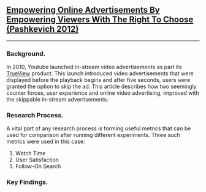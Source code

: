 [Empowering Online Advertisements By Empowering Viewers With The Right To Choose (Pashkevich 2012)](https://static.googleusercontent.com/media/research.google.com/en//pubs/archive/40590.pdf)
-------------------------------------------------------------------------------
-------------------------------------------------------------------------------

### Background.
In 2010, Youtube launched in-stream video advertisements as part its [TrueView](https://www.thinkwithgoogle.com/products/youtube-trueview.html) product. This launch introduced video advertisements that were displayed before the playback begins and after five seconds, users were granted the option to skip the ad. This article describes how two seemingly counter forces, user experience and online video advertising, improved with the skippable in-stream advertisements.  

### Research Process.
A vital part of any research process is forming useful metrics that can be used for comparison after running different experiments. Three such metrics were used in this case:

1. Watch Time
2. User Satisfaction
3. Follow-On Search

### Key Findings.